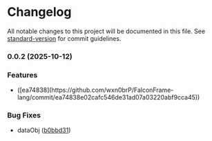 # Changelog

All notable changes to this project will be documented in this file. See [standard-version](https://github.com/conventional-changelog/standard-version) for commit guidelines.

### 0.0.2 (2025-10-12)


### Features

* <html lang="$lang"> ([ea74838](https://github.com/wxn0brP/FalconFrame-lang/commit/ea74838e02cafc546de31ad07a03220abf9cca45))


### Bug Fixes

* dataObj ([b0bbd31](https://github.com/wxn0brP/FalconFrame-lang/commit/b0bbd3186c6c9eea01262b8bb3ef0be8ecac7654))
